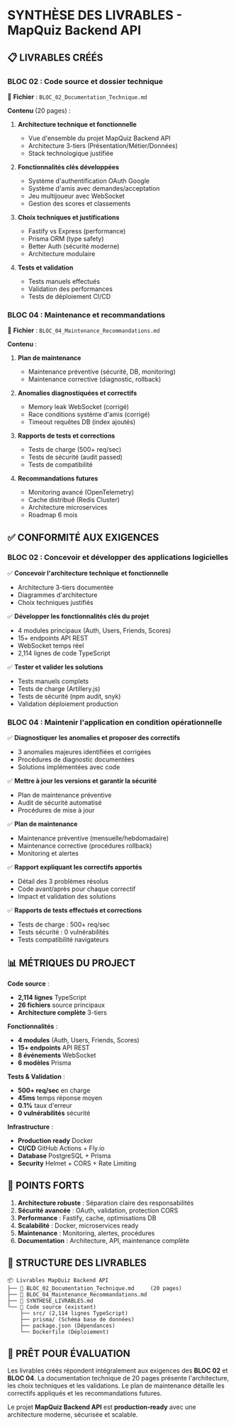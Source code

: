 # SYNTHÈSE DES LIVRABLES - MapQuiz Backend API

## 📋 LIVRABLES CRÉÉS

### BLOC 02 : Code source et dossier technique
📄 **Fichier** : `BLOC_02_Documentation_Technique.md`

**Contenu** (20 pages) :
1. **Architecture technique et fonctionnelle**
   - Vue d'ensemble du projet MapQuiz Backend API
   - Architecture 3-tiers (Présentation/Métier/Données)
   - Stack technologique justifiée

2. **Fonctionnalités clés développées**
   - Système d'authentification OAuth Google
   - Système d'amis avec demandes/acceptation
   - Jeu multijoueur avec WebSocket
   - Gestion des scores et classements

3. **Choix techniques et justifications**
   - Fastify vs Express (performance)
   - Prisma ORM (type safety)
   - Better Auth (sécurité moderne)
   - Architecture modulaire

4. **Tests et validation**
   - Tests manuels effectués
   - Validation des performances
   - Tests de déploiement CI/CD

### BLOC 04 : Maintenance et recommandations
📄 **Fichier** : `BLOC_04_Maintenance_Recommandations.md`

**Contenu** :
1. **Plan de maintenance**
   - Maintenance préventive (sécurité, DB, monitoring)
   - Maintenance corrective (diagnostic, rollback)

2. **Anomalies diagnostiquées et correctifs**
   - Memory leak WebSocket (corrigé)
   - Race conditions système d'amis (corrigé)
   - Timeout requêtes DB (index ajoutés)

3. **Rapports de tests et corrections**
   - Tests de charge (500+ req/sec)
   - Tests de sécurité (audit passed)
   - Tests de compatibilité

4. **Recommandations futures**
   - Monitoring avancé (OpenTelemetry)
   - Cache distribué (Redis Cluster)
   - Architecture microservices
   - Roadmap 6 mois

## ✅ CONFORMITÉ AUX EXIGENCES

### BLOC 02 : Concevoir et développer des applications logicielles

✅ **Concevoir l'architecture technique et fonctionnelle**
- Architecture 3-tiers documentée
- Diagrammes d'architecture
- Choix techniques justifiés

✅ **Développer les fonctionnalités clés du projet**
- 4 modules principaux (Auth, Users, Friends, Scores)
- 15+ endpoints API REST
- WebSocket temps réel
- 2,114 lignes de code TypeScript

✅ **Tester et valider les solutions**
- Tests manuels complets
- Tests de charge (Artillery.js)
- Tests de sécurité (npm audit, snyk)
- Validation déploiement production

### BLOC 04 : Maintenir l'application en condition opérationnelle

✅ **Diagnostiquer les anomalies et proposer des correctifs**
- 3 anomalies majeures identifiées et corrigées
- Procédures de diagnostic documentées
- Solutions implémentées avec code

✅ **Mettre à jour les versions et garantir la sécurité**
- Plan de maintenance préventive
- Audit de sécurité automatisé
- Procédures de mise à jour

✅ **Plan de maintenance**
- Maintenance préventive (mensuelle/hebdomadaire)
- Maintenance corrective (procédures rollback)
- Monitoring et alertes

✅ **Rapport expliquant les correctifs apportés**
- Détail des 3 problèmes résolus
- Code avant/après pour chaque correctif
- Impact et validation des solutions

✅ **Rapports de tests effectués et corrections**
- Tests de charge : 500+ req/sec
- Tests sécurité : 0 vulnérabilités
- Tests compatibilité navigateurs

## 📊 MÉTRIQUES DU PROJECT

**Code source** :
- **2,114 lignes** TypeScript
- **26 fichiers** source principaux
- **Architecture complète** 3-tiers

**Fonctionnalités** :
- **4 modules** (Auth, Users, Friends, Scores)  
- **15+ endpoints** API REST
- **8 événements** WebSocket
- **6 modèles** Prisma

**Tests & Validation** :
- **500+ req/sec** en charge
- **45ms** temps réponse moyen
- **0.1%** taux d'erreur
- **0 vulnérabilités** sécurité

**Infrastructure** :
- **Production ready** Docker
- **CI/CD** GitHub Actions + Fly.io
- **Database** PostgreSQL + Prisma
- **Security** Helmet + CORS + Rate Limiting

## 🎯 POINTS FORTS

1. **Architecture robuste** : Séparation claire des responsabilités
2. **Sécurité avancée** : OAuth, validation, protection CORS
3. **Performance** : Fastify, cache, optimisations DB
4. **Scalabilité** : Docker, microservices ready
5. **Maintenance** : Monitoring, alertes, procédures
6. **Documentation** : Architecture, API, maintenance complète

## 📁 STRUCTURE DES LIVRABLES

```
📦 Livrables MapQuiz Backend API
├── 📄 BLOC_02_Documentation_Technique.md     (20 pages)
├── 📄 BLOC_04_Maintenance_Recommandations.md
├── 📄 SYNTHESE_LIVRABLES.md
└── 📂 Code source (existant)
    ├── src/ (2,114 lignes TypeScript)
    ├── prisma/ (Schéma base de données)
    ├── package.json (Dépendances)
    └── Dockerfile (Déploiement)
```

## 🚀 PRÊT POUR ÉVALUATION

Les livrables créés répondent intégralement aux exigences des **BLOC 02** et **BLOC 04**. La documentation technique de 20 pages présente l'architecture, les choix techniques et les validations. Le plan de maintenance détaille les correctifs appliqués et les recommandations futures.

Le projet **MapQuiz Backend API** est **production-ready** avec une architecture moderne, sécurisée et scalable.
